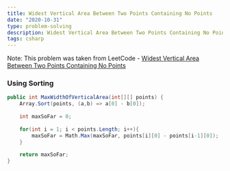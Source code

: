 ```yaml
---
title: Widest Vertical Area Between Two Points Containing No Points
date: "2020-10-31"
type: problem-solving
description: Widest Vertical Area Between Two Points Containing No Points
tags: csharp
---
```


Note: This problem was taken from LeetCode - [Widest Vertical Area Between Two Points Containing No Points](https://leetcode.com/problems/widest-vertical-area-between-two-points-containing-no-points/)

### Using Sorting

```csharp
public int MaxWidthOfVerticalArea(int[][] points) {
	Array.Sort(points, (a,b) => a[0] - b[0]);
	
	int maxSoFar = 0;
	
	for(int i = 1; i < points.Length; i++){
		maxSoFar = Math.Max(maxSoFar, points[i][0] - points[i-1][0]);
	}
	
	return maxSoFar;
}
```
